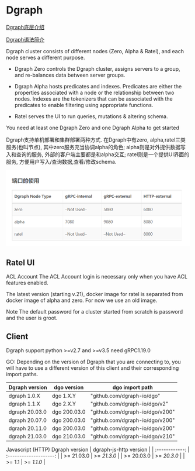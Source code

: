 # Dgraph

[Dgraph底层介绍](https://dbaplus.cn/news-160-3315-1.html)

[Dgraph语法简介](https://blog.csdn.net/qq_24236769/article/details/84848913)

Dgraph cluster consists of different nodes (Zero, Alpha & Ratel), and each node serves a different purpose.

- Dgraph Zero controls the Dgraph cluster, assigns servers to a group, and re-balances data between server groups.

- Dgraph Alpha hosts predicates and indexes. Predicates are either the properties associated with a node or the relationship between two nodes. Indexes are the tokenizers that can be associated with the predicates to enable filtering using appropriate functions.

- Ratel serves the UI to run queries, mutations & altering schema.

You need at least one Dgraph Zero and one Dgraph Alpha to get started

Dgraph支持单机部署和集群部署两种方式. 在Dgraph中有zero, alpha,ratel三类服务(也叫节点), 其中zero服务充当协调alpha的角色; alpha则是对外提供数据写入和查询的服务, 外部的客户端主要都是和alpha交互; ratel则是一个提供UI界面的服务, 方便用户写入/查询数据,查看/修改schema.

![alt text](./dgraph_nodes.png)

## Ratel UI

ACL Account
The ACL Account login is necessary only when you have ACL features enabled.

The latest version (starting v.21), docker image for ratel is separated from docker image of alpha and zero. 
For now we use an old image.

Note The default password for a cluster started from scratch is password and the user is groot.

## Client

Dgraph support python >=v2.7 and >=v3.5
need gRPC1.19.0

GO:
Depending on the version of Dgraph that you are connecting to, you will have to
use a different version of this client and their corresponding import paths.

Dgraph version   | dgo version   |        dgo import path          |
---------------  | -----------   | ------------------------------- |
  dgraph 1.0.X   |  dgo 1.X.Y    |   "github.com/dgraph-io/dgo"    |
  dgraph 1.1.X   |  dgo 2.X.Y    | "github.com/dgraph-io/dgo/v2"   |
  dgraph 20.03.0 |  dgo 200.03.0 | "github.com/dgraph-io/dgo/v200" |
  dgraph 20.07.0 |  dgo 200.03.0 | "github.com/dgraph-io/dgo/v200" |
  dgraph 20.11.0 |  dgo 200.03.0 | "github.com/dgraph-io/dgo/v200" |
  dgraph 21.03.0 |  dgo 210.03.0 | "github.com/dgraph-io/dgo/v210" |

Javascript (HTTP)
Dgraph version | dgraph-js-http version |
| :------------: | :--------------------: |
|   >= 21.03.0   |      >= _21.3.0_       |
|   >= 20.03.0   |      >= _20.3.0_       |
|     >= 1.1     |       >= _1.1.0_       |
